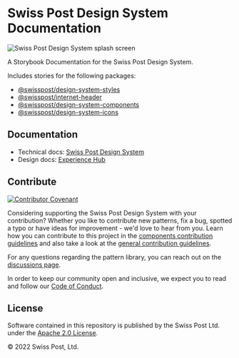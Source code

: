 # Swiss Post Design System Documentation

![Swiss Post Design System splash screen](https://user-images.githubusercontent.com/1659006/187683368-d3aa2534-84be-4580-846e-2cad3796b573.png)

A Storybook Documentation for the Swiss Post Design System.

Includes stories for the following packages:

- [@swisspost/design-system-styles](https://www.npmjs.com/package/@swisspost/design-system-styles)
- [@swisspost/internet-header](https://www.npmjs.com/package/@swisspost/internet-header)
- [@swisspost/design-system-components](https://www.npmjs.com/package/@swisspost/design-system-components)
- [@swisspost/design-system-icons](https://www.npmjs.com/package/@swisspost/design-system-icons)

## Documentation

- Technical docs: [Swiss Post Design System](https://next.design-system.post.ch)
- Design docs: [Experience Hub](https://www.experience-hub.ch/document/2803)

## Contribute

[![Contributor Covenant](https://img.shields.io/badge/Contributor%20Covenant-2.1-4baaaa.svg)](CODE_OF_CONDUCT.md)

Considering supporting the Swiss Post Design System with your contribution? Whether you like to contribute new patterns, fix a bug, spotted a typo or have ideas for improvement - we'd love to hear from you. Learn how you can contribute to this project in the [components contribution guidelines](./CONTRIBUTING.md) and also take a look at the [general contribution guidelines](../../CONTRIBUTING.md).

For any questions regarding the pattern library, you can reach out on the [discussions page](https://github.com/swisspost/design-system/discussions).

In order to keep our community open and inclusive, we expect you to read and follow our [Code of Conduct](/CODE_OF_CONDUCT.md).

## License

Software contained in this repository is published by the Swiss Post Ltd. under the [Apache 2.0 License](./LICENSE).

© 2022 Swiss Post, Ltd.
